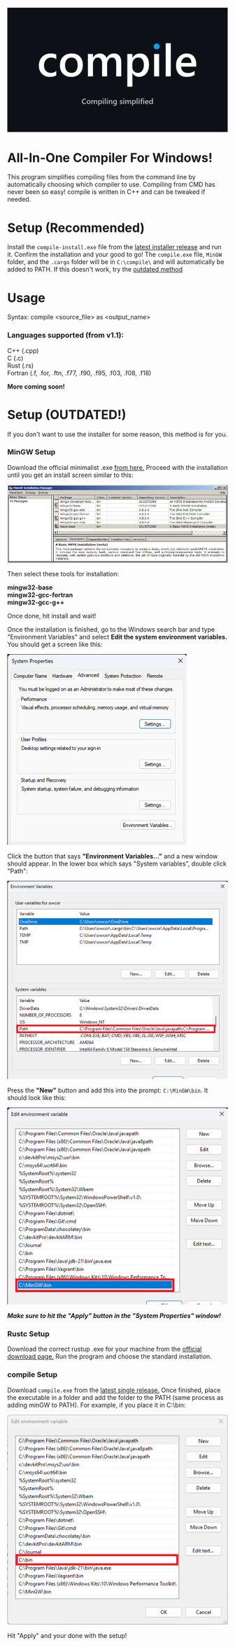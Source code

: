 ![Banner](img/logo1.png)  
# All-In-One Compiler For Windows!
This program simplifies compiling files from the command line by automatically choosing which compiler to use. Compiling from CMD has never been so easy! compile is written in C++ and can be tweaked if needed.
# Setup (Recommended)
Install the `compile-install.exe` file from the [latest installer release](https://github.com/HudsonGageTaylor/compile/releases/latest) and run it. Confirm the installation and your good to go! The `compile.exe` file, `MinGW` folder, and the `.cargo` folder will be in `C:\compile\` and will automatically be added to PATH. If this doesn't work, try the [outdated method](#setup-outdated)  
# Usage

Syntax: compile \<source_file\> as \<output_name\>

### Languages supported (from v1.1):
C++ (.cpp)  
C (.c)  
Rust (.rs)  
Fortran (.f, .for, .ftn, .f77, .f90, .f95, .f03, .f08, .f18)  
  
**More coming soon!**
# Setup (OUTDATED!)
If you don't want to use the installer for some reason, this method is for you.
### MinGW Setup
Download the official minimalist .exe [from here.](https://sourceforge.net/projects/mingw/files/latest/download)  Proceed with the installation until you get an install screen similar to this:  
  
![Banner](img/screen1.jpg)  

Then select these tools for installation:  
  
**mingw32-base**  
**mingw32-gcc-fortran**  
**mingw32-gcc-g++**  

Once done, hit install and wait!  

Once the installation is finished, go to the Windows search bar and type "Environment Variables" and select **Edit the system environment variables.**  
You should get a screen like this:  

![Banner](img/screen2.png)  

Click the button that says **"Environment Variables..."** and a new window should appear. In the lower box which says "System variables", double click "Path":   
  
![Banner](img/screen3.png)  
  
Press the **"New"** button and add this into the prompt: `C:\MinGW\bin`. It should look like this:  
    
![Banner](img/screen4.png)  
  
***Make sure to hit the "Apply" button in the "System Properties" window!***  

### Rustc Setup
Download the correct rustup .exe for your machine from the [official download page.](https://www.rust-lang.org/tools/install) Run the program and choose the standard installation.  

### compile Setup
Download `compile.exe` from the [latest single release.](https://github.com/HudsonGageTaylor/compile/releases/v1.1) Once finished, place the executable in a folder and add the folder to the PATH (same process as adding minGW to PATH). For example, if you place it in C:\bin:  

![Banner](img/screen5.png)  

Hit "Apply" and your done with the setup!

